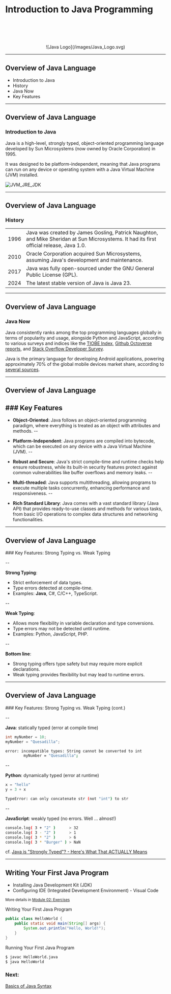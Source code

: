# Introduction to Java Programming

# &nbsp; 

<p style="text-align: center;">
![Java Logo](/images/Java_Logo.svg)

---

## Overview of Java Language

- Introduction to Java
- History 
- Java Now 
- Key Features

---

## Overview of Java Language

### Introduction to Java

Java is a high-level, strongly typed, object-oriented programming language developed by Sun Microsystems (now owned by Oracle Corporation) in 1995.

It was designed to be platform-independent, meaning that Java programs can run on any device or operating system with a Java Virtual Machine (JVM) installed.

![JVM_JRE_JDK](/images/JDK.png)


---

## Overview of Java Language

### History

<!-- ::: raw -->
<table class="table">
    <tbody>
        <tr>
            <td>1996</td>
            <td>Java was created by James Gosling, Patrick Naughton, and Mike Sheridan at Sun Microsystems. It had its first official release, Java 1.0.</td>
        </tr>
        <tr>
            <td>2010</td>
            <td>Oracle Corporation acquired Sun Microsystems, assuming Java's development and maintenance.</td>
        </tr>
        <tr>
            <td>2017</td>
            <td>Java was fully open-sourced under the GNU General Public License (GPL).</td>
        </tr>
        <tr>
            <td>2024</td>
            <td>The latest stable version of Java is Java 23.</td>
        </tr>
    </tbody>
</table>
<!-- ::: -->

---

## Overview of Java Language

### Java Now

Java consistently ranks among the top programming languages globally in terms of popularity and usage, alongside Python and JavaScript, 
according to various surveys and indices like the [TIOBE Index](https://www.tiobe.com/tiobe-index/), [Github Octoverse reports](https://octoverse.github.com/2022/top-programming-languages), and [Stack Overflow Developer Survey](https://survey.stackoverflow.co/2023/#technology-most-popular-technologies).

Java is the primary language for developing Android applications, powering approximately 70% of the global mobile devices market share, according to [several sources](https://www.google.com/search?q=Android+global+mobile+devices+market+share).

---

## Overview of Java Language

### Key Features
--

- **Object-Oriented**: Java follows an object-oriented programming paradigm, where everything is treated as an object with attributes and methods.
--

- **Platform-Independent**: Java programs are compiled into bytecode, which can be executed on any device with a Java Virtual Machine (JVM).
--

- **Robust and Secure**: Java's strict compile-time and runtime checks help ensure robustness, while its built-in security features protect against common vulnerabilities like buffer overflows and memory leaks.
--

- **Multi-threaded**: Java supports multithreading, allowing programs to execute multiple tasks concurrently, enhancing performance and responsiveness.
--

- **Rich Standard Library**: Java comes with a vast standard library (Java API) that provides ready-to-use classes and methods for various tasks, from basic I/O operations to complex data structures and networking functionalities.

---

## Overview of Java Language

### Key Features: Strong Typing vs. Weak Typing

--

**Strong Typing**:
- Strict enforcement of data types.
- Type errors detected at compile-time.
- Examples: **Java**, C#, C/C++, TypeScript.

--

**Weak Typing**:
- Allows more flexibility in variable declaration and type conversions.
- Type errors may not be detected until runtime.
- Examples: Python, JavaScript, PHP.

--

**Bottom line**:
- Strong typing offers type safety but may require more explicit declarations.
- Weak typing provides flexibility but may lead to runtime errors.

---

## Overview of Java Language

### Key Features: Strong Typing vs. Weak Typing (cont.)

--

**Java**: statically typed (error at compile time)

```java
int myNumber = 10;
myNumber = "Quesadilla";
```
```bash
error: incompatible types: String cannot be converted to int
        myNumber = "Quesadilla";
```

--

**Python**: dynamically typed (error at runtime)

```python
x = "hello"
y = 3 + x
```
```bash
TypeError: can only concatenate str (not "int") to str
```

--

**JavaScript**: weakly typed (no errors. Well ... almost!)

```bash
console.log( 3 + "2" )      > 32
console.log( 3 - "2" )      > 1
console.log( 3 * "2" )      > 6
console.log( 3 * "Burger" ) > NaN
``` 

cf. [Java is "Strongly Typed"? - Here's What That ACTUALLY Means](https://youtu.be/qJr1PjTt2S8?si=apoyUR-9leMfbr16)

---

## Writing Your First Java Program

- Installing Java Development Kit (JDK)
- Configuring IDE (Integrated Development Environment) - Visual Code

<small>More details in [Module 02: Exercises](/index0.html?/exercises/02.md)</small>

Writing Your First Java Program

```java
public class HelloWorld {
    public static void main(String[] args) {
        System.out.println("Hello, World!");
    }
}
```

Running Your First Java Program

```bash
$ javac HelloWorld.java
$ java HelloWorld
```

### **Next**: 
[Basics of Java Syntax](/slides/?../einfuehrung/02.md#1)

